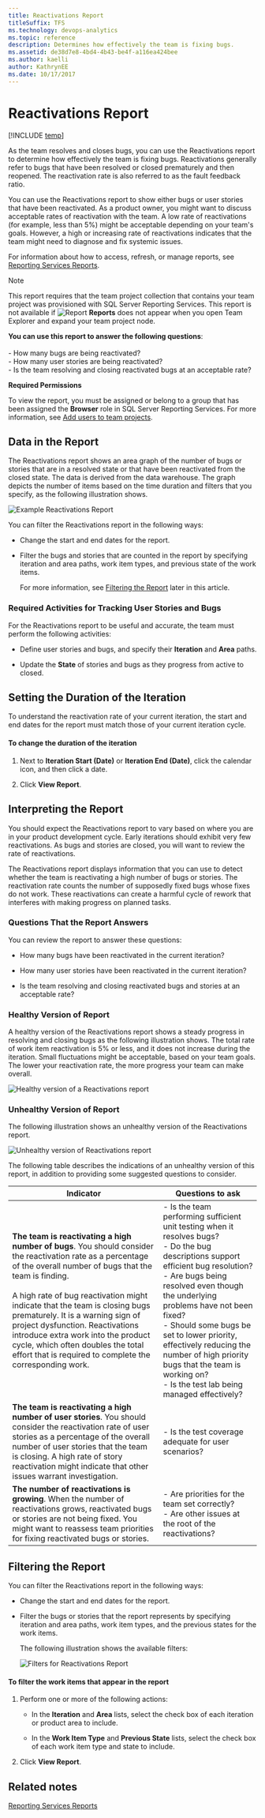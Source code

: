 ```yaml
---
title: Reactivations Report
titleSuffix: TFS
ms.technology: devops-analytics
ms.topic: reference
description: Determines how effectively the team is fixing bugs.
ms.assetid: de38d7e8-4bd4-4b43-be4f-a116ea424bee
ms.author: kaelli
author: KathrynEE
ms.date: 10/17/2017
---
```


# Reactivations Report

[!INCLUDE [temp](../includes/tfs-report-platform-version.md)]

As the team resolves and closes bugs, you can use the Reactivations report to determine how effectively the team is fixing bugs. Reactivations generally refer to bugs that have been resolved or closed prematurely and then reopened. The reactivation rate is also referred to as the fault feedback ratio.

You can use the Reactivations report to show either bugs or user stories that have been reactivated. As a product owner, you might want to discuss acceptable rates of reactivation with the team. A low rate of reactivations (for example, less than 5%) might be acceptable depending on your team's goals. However, a high or increasing rate of reactivations indicates that the team might need to diagnose and fix systemic issues.

For information about how to access, refresh, or manage reports, see [Reporting Services Reports](reporting-services-reports.md).

> [!NOTE]
> This report requires that the team project collection that contains your team project was provisioned with SQL Server Reporting Services. This report is not available if ![Report](media/icon_reportte.png "Icon_reportTE") **Reports** does not appear when you open Team Explorer and expand your team project node.

**You can use this report to answer the following questions**:<br /><br /> - How many bugs are being reactivated?<br />- How many user stories are being reactivated?<br />- Is the team resolving and closing reactivated bugs at an acceptable rate?

**Required Permissions**

To view the report, you must be assigned or belong to a group that has been assigned the **Browser** role in SQL Server Reporting Services. For more information, see [Add users to team projects](../admin/grant-permissions-to-reports.md).

## <a name="Data"></a> Data in the Report

The Reactivations report shows an area graph of the number of bugs or stories that are in a resolved state or that have been reactivated from the closed state. The data is derived from the data warehouse. The graph depicts the number of items based on the time duration and filters that you specify, as the following illustration shows.

![Example Reactivations Report](media/procguid_reportsbugsreactivations.png "ProcGuid_ReportsBugsReactivations")

You can filter the Reactivations report in the following ways:

- Change the start and end dates for the report.

- Filter the bugs and stories that are counted in the report by specifying iteration and area paths, work item types, and previous state of the work items.

  For more information, see [Filtering the Report](#Changing) later in this article.

### Required Activities for Tracking User Stories and Bugs

For the Reactivations report to be useful and accurate, the team must perform the following activities:

- Define user stories and bugs, and specify their **Iteration** and **Area** paths.

- Update the **State** of stories and bugs as they progress from active to closed.

## <a name="Duration"></a> Setting the Duration of the Iteration

To understand the reactivation rate of your current iteration, the start and end dates for the report must match those of your current iteration cycle.

#### To change the duration of the iteration

1.  Next to **Iteration Start (Date)** or **Iteration End (Date)**, click the calendar icon, and then click a date.

2.  Click **View Report**.

## <a name="Interpreting"></a> Interpreting the Report

You should expect the Reactivations report to vary based on where you are in your product development cycle. Early iterations should exhibit very few reactivations. As bugs and stories are closed, you will want to review the rate of reactivations.

The Reactivations report displays information that you can use to detect whether the team is reactivating a high number of bugs or stories. The reactivation rate counts the number of supposedly fixed bugs whose fixes do not work. These reactivations can create a harmful cycle of rework that interferes with making progress on planned tasks.

### Questions That the Report Answers

You can review the report to answer these questions:

- How many bugs have been reactivated in the current iteration?

- How many user stories have been reactivated in the current iteration?

- Is the team resolving and closing reactivated bugs and stories at an acceptable rate?

### Healthy Version of Report

A healthy version of the Reactivations report shows a steady progress in resolving and closing bugs as the following illustration shows. The total rate of work item reactivation is 5% or less, and it does not increase during the iteration. Small fluctuations might be acceptable, based on your team goals. The lower your reactivation rate, the more progress your team can make overall.

![Healthy version of a Reactivations report](media/procguid_bugs_reactivationshealthy.png "ProcGuid_Bugs_ReactivationsHealthy")

### Unhealthy Version of Report

The following illustration shows an unhealthy version of the Reactivations report.

![Unhealthy version of Reactivations report](media/procguid_reactivationsunhealthy.png "ProcGuid_ReactivationsUnhealthy")

The following table describes the indications of an unhealthy version of this report, in addition to providing some suggested questions to consider.

| Indicator                                                                                                                                                                                                                                                                                                                                                                                                                                                                     | Questions to ask                                                                                                                                                                                                                                                                                                                                                                                                        |
| ----------------------------------------------------------------------------------------------------------------------------------------------------------------------------------------------------------------------------------------------------------------------------------------------------------------------------------------------------------------------------------------------------------------------------------------------------------------------------- | ----------------------------------------------------------------------------------------------------------------------------------------------------------------------------------------------------------------------------------------------------------------------------------------------------------------------------------------------------------------------------------------------------------------------- |
| **The team is reactivating a high number of bugs**. You should consider the reactivation rate as a percentage of the overall number of bugs that the team is finding.<br /><br /> A high rate of bug reactivation might indicate that the team is closing bugs prematurely. It is a warning sign of project dysfunction. Reactivations introduce extra work into the product cycle, which often doubles the total effort that is required to complete the corresponding work. | - Is the team performing sufficient unit testing when it resolves bugs?<br />- Do the bug descriptions support efficient bug resolution?<br />- Are bugs being resolved even though the underlying problems have not been fixed?<br />- Should some bugs be set to lower priority, effectively reducing the number of high priority bugs that the team is working on?<br />- Is the test lab being managed effectively? |
| **The team is reactivating a high number of user stories**. You should consider the reactivation rate of user stories as a percentage of the overall number of user stories that the team is closing. A high rate of story reactivation might indicate that other issues warrant investigation.                                                                                                                                                                               | - Is the test coverage adequate for user scenarios?                                                                                                                                                                                                                                                                                                                                                                     |
| **The number of reactivations is growing**. When the number of reactivations grows, reactivated bugs or stories are not being fixed. You might want to reassess team priorities for fixing reactivated bugs or stories.                                                                                                                                                                                                                                                       | - Are priorities for the team set correctly?<br />- Are other issues at the root of the reactivations?                                                                                                                                                                                                                                                                                                                  |

## <a name="Changing"></a> Filtering the Report

You can filter the Reactivations report in the following ways:

- Change the start and end dates for the report.

- Filter the bugs or stories that the report represents by specifying iteration and area paths, work item types, and the previous states for the work items.

  The following illustration shows the available filters:

  ![Filters for Reactivations Report](media/procguide_bugsreactivationsfilters.png "ProcGuide_BugsReactivationsFilters")

#### To filter the work items that appear in the report

1.  Perform one or more of the following actions:

    - In the **Iteration** and **Area** lists, select the check box of each iteration or product area to include.

    - In the **Work Item Type** and **Previous State** lists, select the check box of each work item type and state to include.

2.  Click **View Report**.

## Related notes

[Reporting Services Reports](reporting-services-reports.md)
